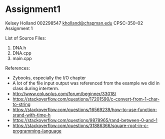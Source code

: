# Assignment1

Kelsey Holland
002298547
kholland@chapman.edu
CPSC-350-02
Assignment 1

List of Source Files:
  1) DNA.h
  2) DNA.cpp
  3) main.cpp

References:
- Zybooks, especially the I/O chapter
- A lot of the file input output was referenced from the example we did in class during interterm.
- http://www.cplusplus.com/forum/beginner/33018/
- https://stackoverflow.com/questions/17201590/c-convert-from-1-char-to-string
- https://stackoverflow.com/questions/16569239/how-to-use-function-srand-with-time-h
- https://stackoverflow.com/questions/9878965/rand-between-0-and-1
- https://stackoverflow.com/questions/31886366/square-root-in-c-programming-language
